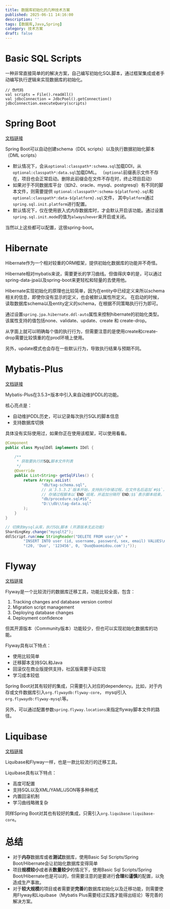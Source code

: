 ```yaml
---
title: 数据库初始化的几种技术方案
published: 2025-06-11 14:16:00
description: ''
tags: [数据库,Java,Spring]
category: 技术方案
draft: false
---
```

# Basic SQL Scripts
一种非常直接简单的的解决方案，自己编写初始化SQL脚本，通过框架集成或者手动编写执行逻辑来实现数据库的初始化。
```
// 伪代码
val scripts = File().readAll()
val jdbcConnection = JdbcPool().getConnection()
jdbcConnection.executeQuery(scripts)
```
# Spring Boot
[文档链接](https://docs.spring.io/spring-boot/how-to/data-initialization.html)

Spring Boot可以自动创建schema（DDL scripts）以及执行数据初始化脚本（DML scripts）
- 默认情况下，会从`optional:classpath*:schema.sql`加载DDl，从`optional:classpath*:data.sql`加载DML。
（`optional`前缀表示文件不存在，项目也会正常启动。删除此前缀会在文件不存在时，终止项目启动）
- 如果对于不同数据库平台（如h2、oracle、mysql、postgresql）有不同的脚本文件，则需要提供
`optional:classpath*:schema-${platform}.sql`和`optional:classpath*:data-${platform}.sql`文件，
其中`platform`通过`spring.sql.init.platform`进行配置。
- 默认情况下，仅在使用嵌入式内存数据库时，才会默认开启该功能。通过设置`spring.sql.init.mode`的值为`always`/`never`来开启或关闭。

当然以上这些都可以配置，这很spring-boot。
# Hibernate
Hibernate作为一个相对较重的ORM框架，提供初始化数据库的功能并不奇怪。

Hibernate相对mybatis来说，需要更长的学习曲线。但值得庆幸的是，可以通过spring-data-jpa以及spring-boot来更轻松和轻量的去使用他。

Hibernate实现初始化的原理也比较简单，因为在entity中已经定义来所以schema相关的信息，即使你没有显示的定义，也会被默认属性所定义。
在启动的时候，读取数据库schema以及entity定义的schema，在根据不同策略执行行为即可。

通过设置`spring.jpa.hibernate.ddl-auto`属性来控制hibernate的初始化类型。该属性支持的值包括none、validate、update、create 和 create-drop。

从字面上就可以明确每个值的执行行为，但需要注意的是使用create和create-drop需要比较慎重的在prod环境上使用。

另外，update模式也会存在一些默认行为，导致执行结果与预期不同。
# Mybatis-Plus
[文档链接](https://baomidou.com/guides/auto-ddl/)

Mybatis-Plus在3.5.3+版本中引入来自动维护DDL的功能。

核心亮点是：
- 自动维护DDL历史，可以记录每次执行SQL的脚本信息
- 支持数据库切换

具体没有实际使用过，如果你正在使用该框架，可以使用看看。
```java
@Component
public class MysqlDdl implements IDdl {

    /**
     * 获取要执行的SQL脚本文件列表
     */
    @Override
    public List<String> getSqlFiles() {
        return Arrays.asList(
                "db/tag-schema.sql",
                // 从`3.5.3.2`版本开始，支持执行存储过程。在文件名后追加`#$$`，其中`$$`是自定义的完整SQL分隔符。
                // 存储过程脚本以`END`结尾，并追加分隔符`END;$$`表示脚本结束。
                "db/procedure.sql#$$",
                "D:\\db\\tag-data.sql"
        );
    }
}

// 切换到mysql从库，执行SQL脚本 (开源版本无此功能)
ShardingKey.change("mysqlt2");
ddlScript.run(new StringReader("DELETE FROM user;\n" +
        "INSERT INTO user (id, username, password, sex, email) VALUES\n" +
        "(20, 'Duo', '123456', 0, 'Duo@baomidou.com');"));
```
# Flyway
[文档链接](https://documentation.red-gate.com/flyway/learn-more-about-flyway/feature-summary)

Flyway是一个比较流行的数据库迁移工具，功能比较全面，包含：
1. Tracking changes and database version control
2. Migration script management
3. Deploying database changes
4. Deployment confidence

但其开源版本（Community版本）功能较少，但也可以实现初始化数据库的功能。

Flyway具有以下特点：
- 使用比较简单
- 迁移脚本支持SQL和Java
- 回滚仅在商业版提供支持，社区版需要手动实现
- 学习成本较低

Spring Boot对其有较好的集成，只需要引入对应的dependency。比如，对于内存或文件数据库引入`org.flywaydb:flyway-core`，
mysql引入`org.flywaydb:flyway-mysql`等。

另外，可以通过配置参数`spring.flyway.locations`来指定flyway脚本文件的路径。
# Liquibase
[文档链接](https://docs.liquibase.com/home.html)

Liquibase和Flyway一样，也是一款比较流行的迁移工具。

Liquibase具有以下特点：
- 高度可配置
- 支持SQL以及XML/YAML/JSON等多种格式
- 内置回滚机制
- 学习曲线略微复杂

同样Spring Boot对其也有较好的集成，只需引入`org.liquibase:liquibase-core`。

# 总结
- 对于**内存**数据库或者**测试**数据库，使用Basic Sql Scripts/Spring Boot/Hibernate会让初始化数据库变得简单
- 项目**规模较小**或者表**数量较少**的情况下，使用Basic Sql Scripts/Spring Boot/Hibernate也是可以的，但需要注意的是要进行**合理**和**谨慎**的配置，以免造成生产事故。
- 对于**较大规模**的项目或者需要更**完善**的数据库初始化以及迁移功能，则需要使用Flyway和Liquibase（Mybatis Plus需要经过实践才能得出结论）等完善的解决方案。